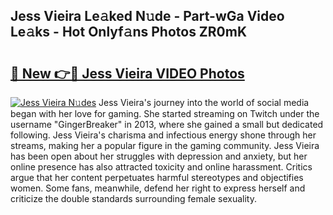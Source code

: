 ## Jess Vieira Le𝚊ked N𝚞de - Part-wGa Video Le𝚊ks - Hot Onlyf𝚊ns Photos ZR0mK

# <h2><a href="http://ab89448.deff.icu/?id=Jess+Vieira">🔗 New 👉🔴 Jess Vieira VIDEO Photos</a></h2>

[![Jess Vieira N𝚞des](https://i.imgur.com/rIISA9y.gif)](http://ab89448.deff.icu/?id=Jess+Vieira)
Jess Vieira's journey into the world of social media began with her love for gaming. She started streaming on Twitch under the username "GingerBreaker" in 2013, where she gained a small but dedicated following. Jess Vieira's charisma and infectious energy shone through her streams, making her a popular figure in the gaming community. Jess Vieira has been open about her struggles with depression and anxiety, but her online presence has also attracted toxicity and online harassment. Critics argue that her content perpetuates harmful stereotypes and objectifies women. Some fans, meanwhile, defend her right to express herself and criticize the double standards surrounding female sexuality.
